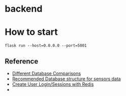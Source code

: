 # backend

# How to start
`flask run --host=0.0.0.0 --port=5001`


## Reference

- [Different Database Comparisons](https://www.prisma.io/dataguide/intro/comparing-database-types)
- [Recommended Database structure for sensors data](https://stackoverflow.com/questions/44329816/database-scheme-for-storing-sensor-measurements)
- [Create User Login/Sessions with Redis](https://testdriven.io/blog/flask-server-side-sessions/)
- 